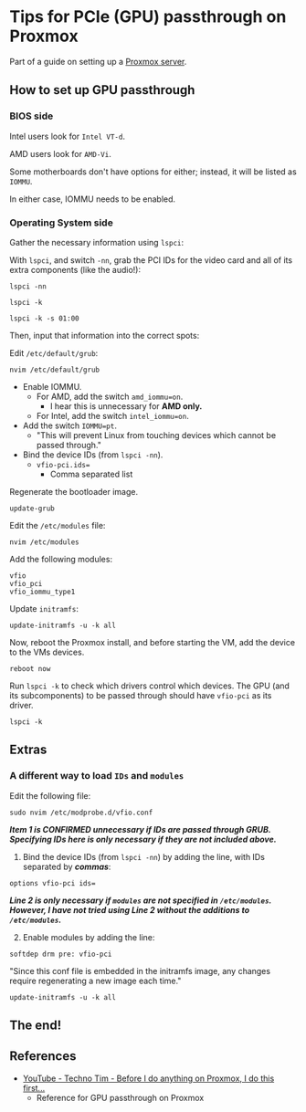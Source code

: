 # Tips for PCIe (GPU) passthrough on Proxmox

Part of a guide on setting up a [Proxmox server]().

## How to set up GPU passthrough

### BIOS side

Intel users look for `Intel VT-d`.

AMD users look for `AMD-Vi`.

Some motherboards don't have options for either; instead, it will be listed as `IOMMU`.

In either case, IOMMU needs to be enabled.

### Operating System side

Gather the necessary information using `lspci`:

With `lspci`, and switch `-nn`, grab the PCI IDs for the video card and all of its extra components (like the audio!):

```
lspci -nn

lspci -k

lspci -k -s 01:00
```

Then, input that information into the correct spots:

Edit `/etc/default/grub`:

```
nvim /etc/default/grub
```

- Enable IOMMU.
  - For AMD, add the switch `amd_iommu=on`.
    - I hear this is unnecessary for **AMD only.**
  - For Intel, add the switch `intel_iommu=on`.
- Add the switch `IOMMU=pt`.
  - "This will prevent Linux from touching devices which cannot be passed through."
- Bind the device IDs (from `lspci -nn`).
  - `vfio-pci.ids=`
    - Comma separated list

Regenerate the bootloader image.

```
update-grub
```

Edit the `/etc/modules` file:

```
nvim /etc/modules
```

Add the following modules:

```
vfio
vfio_pci
vfio_iommu_type1
```

Update `initramfs`:

```
update-initramfs -u -k all
```

Now, reboot the Proxmox install, and before starting the VM, add the device to the VMs devices.

```
reboot now
```

Run `lspci -k` to check which drivers control which devices. The GPU (and its subcomponents) to be passed through should have `vfio-pci` as its driver.

```
lspci -k
```

## Extras

### A different way to load `IDs` and `modules`

Edit the following file:

```
sudo nvim /etc/modprobe.d/vfio.conf
```

***Item 1 is CONFIRMED unnecessary if IDs are passed through GRUB. Specifying IDs here is only necessary if they are not included above.***

1. Bind the device IDs (from `lspci -nn`) by adding the line, with IDs separated by ***commas***:

```
options vfio-pci ids=
```

***Line 2 is only necessary if `modules` are not specified in `/etc/modules`. However, I have not tried using Line 2 without the additions to `/etc/modules`.***

2. Enable modules by adding the line:

```
softdep drm pre: vfio-pci
```

"Since this conf file is embedded in the initramfs image, any changes require regenerating a new image each time."

```
update-initramfs -u -k all
```

## The end!

## References

- [YouTube - Techno Tim - Before I do anything on Proxmox, I do this first...](https://www.youtube.com/watch?v=GoZaMgEgrHw)
    - Reference for GPU passthrough on Proxmox
